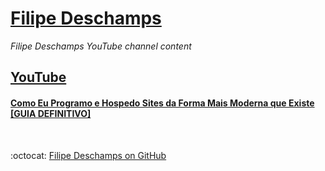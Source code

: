 # [Filipe Deschamps](https://filipedeschamps.com.br/)

_Filipe Deschamps YouTube channel content_  

## [YouTube](https://www.youtube.com/FilipeDeschamps)

#### [Como Eu Programo e Hospedo Sites da Forma Mais Moderna que Existe [GUIA DEFINITIVO]](./20200911)

<br>

:octocat: [Filipe Deschamps on GitHub](https://github.com/filipedeschamps)  
